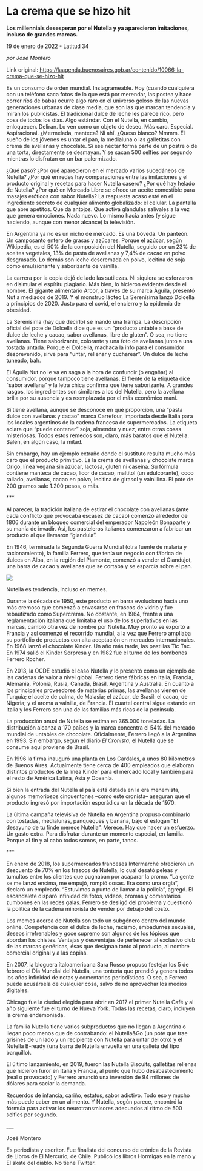 # La crema que se hizo hit

**Los millennials desesperan por el Nutella y ya aparecieron imitaciones, incluso de grandes marcas.**

19 de enero de 2022 - Latitud 34

_por José Montero_

Link original: https://laagenda.buenosaires.gob.ar/contenido/10066-la-crema-que-se-hizo-hit



Es un consumo de orden mundial. Instagrameable. Hoy (cuando cualquiera con un teléfono saca fotos de lo que está por merendar, las postea y hace correr ríos de baba) ocurre algo raro en el universo goloso de las nuevas generaciones urbanas de clase media, que son las que marcan tendencia y miran los publicistas. El tradicional dulce de leche les parece rico, pero cosa de todos los días. Algo estándar. Con el Nutella, en cambio, enloquecen. Deliran. Lo ven como un objeto de deseo. Más caro. Especial. Aspiracional. ¿Mermelada, manteca? Ni ahí. ¿Queso blanco? Mmmm. El sueño de los jóvenes es untar el pan, la medialuna o las galletitas con crema de avellanas y chocolate. Si ese néctar forma parte de un postre o de una torta, directamente se desmayan. Y se sacan 500 selfies por segundo mientras lo disfrutan en un bar palermizado.




¿Qué pasó? ¿Por qué aparecieron en el mercado varios sucedáneos de Nutella? ¿Por qué en redes hay comparaciones entre las imitaciones y el producto original y recetas para hacer Nutella casero? ¿Por qué hay helado de Nutella? ¿Por qué en Mercado Libre se ofrece un aceite comestible para masajes eróticos con sabor Nutella? La respuesta acaso esté en el ingrediente secreto de cualquier alimento globalizado: el celular. La pantalla que abre apetitos. Que da antojos. Que activa glándulas salivales a la vez que genera emociones. Nada nuevo. Lo mismo hacía antes (y sigue haciendo, aunque con menor alcance) la televisión.




En Argentina ya no es un nicho de mercado. Es una bóveda. Un panteón. Un camposanto entero de grasas y azúcares. Porque el azúcar, según Wikipedia, es el 50% de la composición del Nutella, seguido por un 23% de aceites vegetales, 13% de pasta de avellanas y 7,4% de cacao en polvo desgrasado. Lo demás son leche descremada en polvo, lecitina de soja como emulsionante y saborizante de vainilla.




La carrera por la copia dejó de lado las sutilezas. Ni siquiera se esforzaron en disimular el espíritu plagiario. Más bien, lo hicieron evidente desde el nombre. El gigante alimentario Arcor, a través de su marca Águila, presentó Nut a mediados de 2019. Y el monstruo lácteo La Serenísima lanzó Dolcella a principios de 2020. Justo para el covid, el encierro y la epidemia de obesidad.




La Serenísima (hay que decirlo) se mandó una trampa. La descripción oficial del pote de Dolcella dice que es un “producto untable a base de dulce de leche y cacao, sabor avellanas, libre de gluten”. O sea, no tiene avellanas. Tiene saborizante, colorante y una foto de avellanas junto a una tostada untada. Porque el Dolcella, machaca la info para el consumidor desprevenido, sirve para “untar, rellenar y cucharear”. Un dulce de leche tuneado, bah.




El Águila Nut no le va en saga a la hora de confundir (o engañar) al consumidor, porque tampoco tiene avellanas. El frente de la etiqueta dice “sabor avellana” y la letra chica confirma que tiene saborizante. A grandes rasgos, los ingredientes son similares a los del Nutella, pero la avellana brilla por su ausencia y es reemplazada por el más económico maní.




Sí tiene avellana, aunque se desconoce en qué proporción, una “pasta dulce con avellanas y cacao” marca Carrefour, importada desde Italia para los locales argentinos de la cadena francesa de supermercados. La etiqueta aclara que “puede contener” soja, almendra y nuez, entre otras cosas misteriosas. Todos estos remedos son, claro, más baratos que el Nutella. Salen, en algún caso, la mitad.




Sin embargo, hay un ejemplo extraño donde el sustituto resulta mucho más caro que el producto primitivo. Es la crema de avellanas y chocolate marca Origo, línea vegana sin azúcar, lactosa, gluten ni caseína. Su fórmula contiene manteca de cacao, licor de cacao, maltitol (un edulcorante), coco rallado, avellanas, cacao en polvo, lecitina de girasol y vainillina. El pote de 200 gramos sale 1.200 pesos, o más.




\*\*\*




Al parecer, la tradición italiana de estirar el chocolate con avellanas (ante cada conflicto que provocaba escasez de cacao) comenzó alrededor de 1806 durante un bloqueo comercial del emperador Napoleón Bonaparte y su manía de invadir. Así, los pasteleros italianos comenzaron a fabricar un producto al que llamaron “gianduia”.




En 1946, terminada la Segunda Guerra Mundial (otra fuente de malaria y racionamiento), la familia Ferrero, que tenía un negocio con fábrica de dulces en Alba, en la región del Piamonte, comenzó a vender el Giandujot, una barra de cacao y avellanas que se cortaba y se esparcía sobre el pan.




![](https://cdn.feater.me/files/images/134708/5aeaa647-efcc-4cfc-9ce6-dba1e0fe29d0.jpg)




Nutella es tendencia, incluso en memes.




Durante la década de 1950, este producto en barra evolucionó hacia uno más cremoso que comenzó a envasarse en frascos de vidrio y fue rebautizado como Supercrema. No obstante, en 1964, frente a una reglamentación italiana que limitaba el uso de los superlativos en las marcas, cambió otra vez de nombre por Nutella. Muy pronto se exportó a Francia y así comenzó el recorrido mundial, a la vez que Ferrero ampliaba su portfolio de productos con alta aceptación en mercados internacionales. En 1968 lanzó el chocolate Kinder. Un año más tarde, las pastillas Tic Tac. En 1974 salió el Kinder Sorpresa y en 1982 fue el turno de los bombones Ferrero Rocher.




En 2013, la OCDE estudió el caso Nutella y lo presentó como un ejemplo de las cadenas de valor a nivel global. Ferrero tiene fábricas en Italia, Francia, Alemania, Polonia, Rusia, Canadá, Brasil, Argentina y Australia. En cuanto a los principales proveedores de materias primas, las avellanas vienen de Turquía; el aceite de palma, de Malasia; el azúcar, de Brasil: el cacao, de Nigeria; y el aroma a vainilla, de Francia. El cuartel central sigue estando en Italia y los Ferrero son una de las familias más ricas de la península.




La producción anual de Nutella se estima en 365.000 toneladas. La distribución alcanza a 170 países y la marca concentra el 54% del mercado mundial de untables de chocolate. Oficialmente, Ferrero llegó a la Argentina en 1993. Sin embargo, según el diario *El Cronista*, el Nutella que se consume aquí proviene de Brasil.




En 1996 la firma inauguró una planta en Los Cardales, a unos 80 kilómetros de Buenos Aires. Actualmente tiene cerca de 400 empleados que elaboran distintos productos de la línea Kinder para el mercado local y también para el resto de América Latina, Asia y Oceanía.




Si bien la entrada del Nutella al país está datada en la era menemista, algunos memoriosos cincuentones –como este cronista– aseguran que el producto ingresó por importación esporádica en la década de 1970.




La última campaña televisiva de Nutella en Argentina propuso combinarlo con tostadas, medialunas, panqueques y banana, bajo el eslogan “El desayuno de tu finde merece Nutella”. Merece. Hay que hacer un esfuerzo. Un gasto extra. Para disfrutar durante un momento especial, en familia. Porque al fin y al cabo todos somos, en parte, tanos.




\*\*\*




En enero de 2018, los supermercados franceses Intermarché ofrecieron un descuento de 70% en los frascos de Nutella, lo cual desató peleas y tumultos entre los clientes que pugnaban por acaparar la promo. “La gente se me lanzó encima, me empujó, rompió cosas. Era como una orgía”, declaró un empleado. “Estuvimos a punto de llamar a la policía”, agregó. El escandalete disparó infinidad de fotos, videos, bromas y comentarios zumbones en las redes galas. Ferrero se desligó del problema y cuestionó la política de la cadena minorista de vender por debajo del costo.




Los memes acerca de Nutella son todo un subgénero dentro del mundo online. Competencia con el dulce de leche, racismo, embadurnes sexuales, deseos irrefrenables y goce supremo son algunos de los tópicos que abordan los chistes. Ventajas y desventajas de pertenecer al exclusivo club de las marcas genéricas, ésas que designan tanto al producto, al nombre comercial original y a las copias.




En 2007, la bloguera ítaloamericana Sara Rosso propuso festejar los 5 de febrero el Día Mundial del Nutella, una tontería que prendió y genera todos los años infinidad de notas y comentarios periodísticos. O sea, a Ferrero puede acusársela de cualquier cosa, salvo de no aprovechar los medios digitales.




Chicago fue la ciudad elegida para abrir en 2017 el primer Nutella Café y al año siguiente fue el turno de Nueva York. Todas las recetas, claro, incluyen la crema endemoniada.




La familia Nutella tiene varios subproductos que no llegan a Argentina o llegan poco menos que de contrabando: el Nutella&Go (un pote que trae grisines de un lado y un recipiente con Nutella para untar del otro) y el Nutella B-ready (una barra de Nutella envuelta en una galleta del tipo barquillo).




El último lanzamiento, en 2019, fueron las Nutella Biscuits, galletitas rellenas que hicieron furor en Italia y Francia, al punto que hubo desabastecimiento (real o provocado) y Ferrero anunció una inversión de 94 millones de dólares para saciar la demanda.




Recuerdos de infancia, cariño, estatus, sabor adictivo. Todo eso y mucho más puede caber en un alimento. Y Nutella, según parece, encontró la fórmula para activar los neurotransmisores adecuados al ritmo de 500 selfies por segundo.




\_\_\_




José Montero




Es periodista y escritor. Fue finalista del concurso de crónica de la Revista de Libros de El Mercurio, de Chile. Publicó los libros Hormigas en la mano y El skate del diablo. No tiene Twitter.



